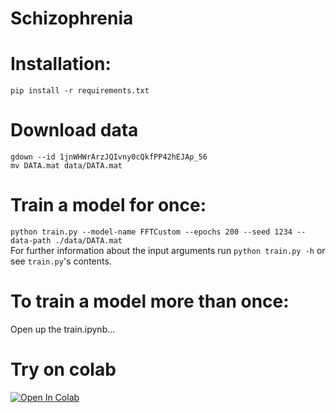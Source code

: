 # Schizophrenia

# Installation:
```
pip install -r requirements.txt
```

# Download data
```
gdown --id 1jnWHWrArzJQIvny0cQkfPP42hEJAp_56
mv DATA.mat data/DATA.mat
```

# Train a model for once:
`python train.py --model-name FFTCustom --epochs 200 --seed 1234 --data-path ./data/DATA.mat`<br/>
For further information about the input arguments run `python train.py -h` or see `train.py`'s contents.

# To train a model more than once:
 Open up the train.ipynb...

# Try on colab

[![Open In Colab](https://colab.research.google.com/assets/colab-badge.svg)](https://colab.research.google.com/github/i1idan/schizophrenia-diagnosis-eeg-signals/blob/main/train.ipynb)

